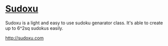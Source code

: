 # [Sudoxu](http://sudoxu.com)

Sudoxu is a light and easy to use sudoku genarator class. It's able to create up to 6^2sq sudokus easily.

http://sudoxu.com
